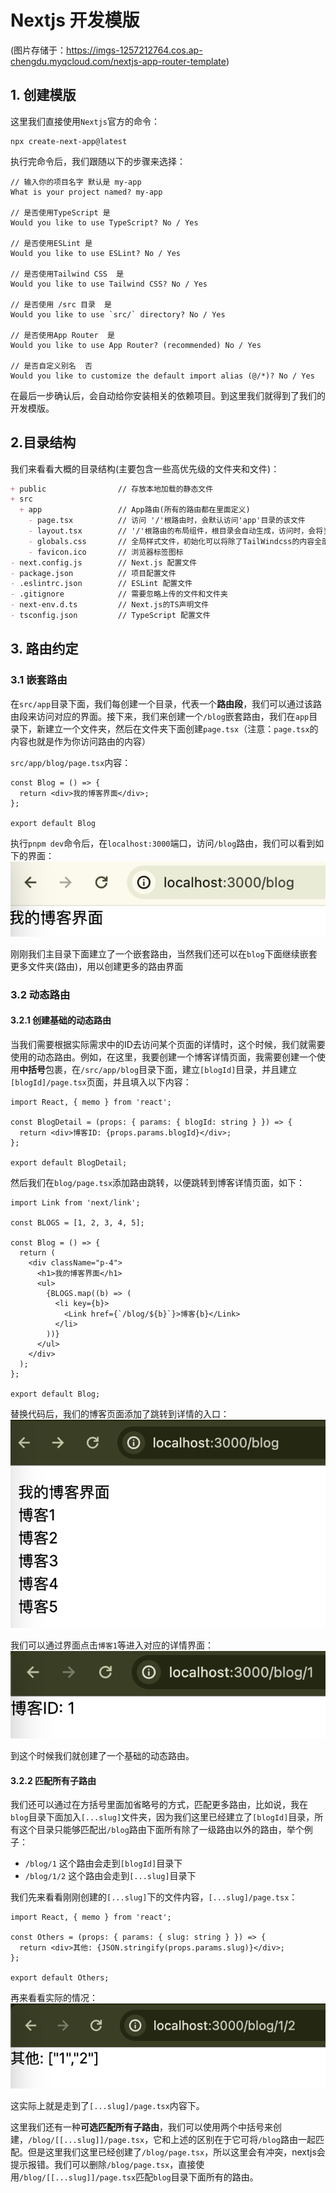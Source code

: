 # Nextjs 开发模版

(图片存储于：<https://imgs-1257212764.cos.ap-chengdu.myqcloud.com/nextjs-app-router-template>)

## 1. 创建模版

这里我们直接使用`Nextjs`官方的命令：

```shell
npx create-next-app@latest
```

执行完命令后，我们跟随以下的步骤来选择：

```node
// 输入你的项目名字 默认是 my-app
What is your project named? my-app

// 是否使用TypeScript 是
Would you like to use TypeScript? No / Yes

// 是否使用ESLint 是
Would you like to use ESLint? No / Yes

// 是否使用Tailwind CSS  是
Would you like to use Tailwind CSS? No / Yes

// 是否使用 /src 目录  是
Would you like to use `src/` directory? No / Yes

// 是否使用App Router  是
Would you like to use App Router? (recommended) No / Yes

// 是否自定义别名  否
Would you like to customize the default import alias (@/*)? No / Yes
```

在最后一步确认后，会自动给你安装相关的依赖项目。到这里我们就得到了我们的开发模版。

## 2.目录结构

我们来看看大概的目录结构(主要包含一些高优先级的文件夹和文件)：

```md
+ public                // 存放本地加载的静态文件
+ src 
  + app                 // App路由(所有的路由都在里面定义)
    - page.tsx          // 访问 '/'根路由时，会默认访问'app'目录的该文件
    - layout.tsx        // '/'根路由的布局组件，根目录会自动生成，访问时，会将当前目录'page.tsx'嵌套在里面
    - globals.css       // 全局样式文件，初始化可以将除了TailWindcss的内容全部删除
    - favicon.ico       // 浏览器标签图标
- next.config.js        // Next.js 配置文件
- package.json          // 项目配置文件
- .eslintrc.json        // ESLint 配置文件
- .gitignore            // 需要忽略上传的文件和文件夹
- next-env.d.ts         // Next.js的TS声明文件
- tsconfig.json         // TypeScript 配置文件
```

## 3. 路由约定

### 3.1 嵌套路由

在`src/app`目录下面，我们每创建一个目录，代表一个**路由段**，我们可以通过该路由段来访问对应的界面。接下来，我们来创建一个`/blog`嵌套路由，我们在`app`目录下，新建立一个文件夹，然后在文件夹下面创建`page.tsx`（注意：`page.tsx`的内容也就是作为你访问路由的内容）

`src/app/blog/page.tsx`内容：

```tsx
const Blog = () => {
  return <div>我的博客界面</div>;
};

export default Blog
```

执行`pnpm dev`命令后，在`localhost:3000`端口，访问`/blog`路由，我们可以看到如下的界面：
![image.png](/public/doc-images/image.png)

刚刚我们主目录下面建立了一个嵌套路由，当然我们还可以在`blog`下面继续嵌套更多文件夹(路由)，用以创建更多的路由界面

### 3.2 动态路由

#### 3.2.1 创建基础的动态路由

当我们需要根据实际需求中的ID去访问某个页面的详情时，这个时候，我们就需要使用的动态路由。例如，在这里，我要创建一个博客详情页面，我需要创建一个使用**中括号**包裹，在`/src/app/blog`目录下面，建立`[blogId]`目录，并且建立`[blogId]/page.tsx`页面，并且填入以下内容：

```tsx
import React, { memo } from 'react';

const BlogDetail = (props: { params: { blogId: string } }) => {
  return <div>博客ID: {props.params.blogId}</div>;
};

export default BlogDetail;

```

然后我们在`blog/page.tsx`添加路由跳转，以便跳转到博客详情页面，如下：

```tsx
import Link from 'next/link';

const BLOGS = [1, 2, 3, 4, 5];

const Blog = () => {
  return (
    <div className="p-4">
      <h1>我的博客界面</h1>
      <ul>
        {BLOGS.map((b) => (
          <li key={b}>
            <Link href={`/blog/${b}`}>博客{b}</Link>
          </li>
        ))}
      </ul>
    </div>
  );
};

export default Blog;
```

替换代码后，我们的博客页面添加了跳转到详情的入口：
![image](/public/doc-images/image1.png)

我们可以通过界面点击`博客1`等进入对应的详情界面：
![image](/public/doc-images/image2.png)

到这个时候我们就创建了一个基础的动态路由。

#### 3.2.2 匹配所有子路由

我们还可以通过在方括号里面加省略号的方式，匹配更多路由，比如说，我在`blog`目录下面加入`[...slug]`文件夹，因为我们这里已经建立了`[blogId]`目录，所有这个目录只能够匹配出`/blog`路由下面所有除了一级路由以外的路由，举个例子：

- `/blog/1` 这个路由会走到`[blogId]`目录下
- `/blog/1/2` 这个路由会走到`[...slug]`目录下

我们先来看看刚刚创建的`[...slug]`下的文件内容，`[...slug]/page.tsx`：

```tsx
import React, { memo } from 'react';

const Others = (props: { params: { slug: string } }) => {
  return <div>其他: {JSON.stringify(props.params.slug)}</div>;
};

export default Others;
```

再来看看实际的情况：
![image](/public/doc-images/image3.png)

这实际上就是走到了`[...slug]/page.tsx`内容下。

这里我们还有一种**可选匹配所有子路由**，我们可以使用两个中括号来创建，`/blog/[[...slug]]/page.tsx`，它和上述的区别在于它可将`/blog`路由一起匹配。但是这里我们这里已经创建了`/blog/page.tsx`，所以这里会有冲突，nextjs会提示报错。我们可以删除`/blog/page.tsx`，直接使用`/blog/[[...slug]]/page.tsx`匹配`blog`目录下面所有的路由。
